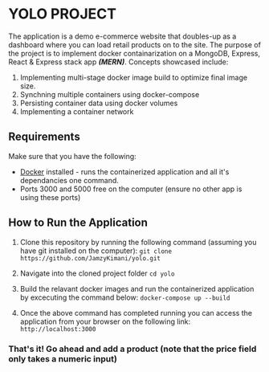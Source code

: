 # YOLO PROJECT
The application is a demo e-commerce website that doubles-up as a dashboard where you can load retail products on to the site. The purpose of the project is to implement docker containarization on a MongoDB, Express, React & Express stack app ***(MERN)***. Concepts showcased include: 
1. Implementing multi-stage docker image build to optimize final image size. 
2. Synchning multiple containers using docker-compose
3. Persisting container data using docker volumes
4. Implementing a container network 

## Requirements
Make sure that you have the following:
- [Docker](https://docs.docker.com/desktop/) installed - runs the containerized application and all it's dependancies one command.
- Ports 3000 and 5000 free on the computer (ensure no other app is using these ports)


## How to Run the Application
 1. Clone this repository by running the following command (assuming you have git installed on the computer):
    `git clone https://github.com/JamzyKimani/yolo.git`
     <br>

 2. Navigate into the cloned project folder
    `cd yolo`
    <br>

 
 3. Build the relavant docker images and run the containerized application by excecuting the command below: 
    `docker-compose up --build`
    <br>


 4. Once the above command has completed running you can access the application from your browser on the following link: 
     `http://localhost:3000`
    
    
 ### That's it! Go ahead and add a product (note that the price field only takes a numeric input)